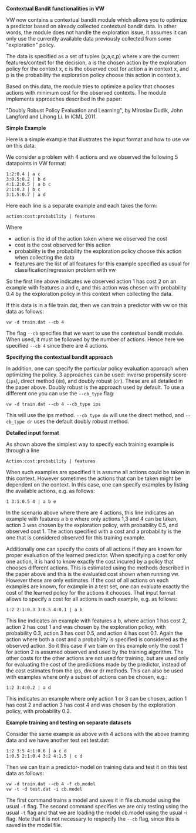 **Contextual Bandit functionalities in VW**

VW now contains a contextual bandit module which allows you to optimize a predictor based on already collected contextual bandit data. In other words, the module does not handle the exploration issue, it assumes it can only use the currently available data previously collected from some "exploration" policy.

The data is specified as a set of tuples (x,a,c,p) where x are the current features/context for the decision, a is the chosen action by the exploration policy for the context x, c is the observed cost for action a in context x, and p is the probability the exploration policy choose this action in context x.

Based on this data, the module tries to optimize a policy that chooses actions with minimum cost for the observed contexts. The module implements approaches described in the paper:

"Doubly Robust Policy Evaluation and Learning", by Miroslav Dudik, John Langford and Lihong Li. In ICML 2011.

**Simple Example**

Here is a simple example that illustrates the input format and how to use vw on this data. 

We consider a problem with 4 actions and we observed the following 5 datapoints in VW format:

    1:2:0.4 | a c  
    3:0.5:0.2 | b d  
    4:1.2:0.5 | a b c  
    2:1:0.3 | b c  
    3:1.5:0.7 | a d  

Here each line is a separate example and each takes the form:

    action:cost:probability | features

Where
- action is the id of the action taken where we observed the cost
- cost is the cost observed for this action
- probability is the probability the exploration policy choose this action when collecting the data
- features are the list of all features for this example specified as usual for classification/regression problem with vw

So the first line above indicates we observed action 1 has cost 2 on an example with features a and c, and this action was chosen with probability 0.4 by the exploration policy in this context when collecting the data.

If this data is in a file train.dat, then we can train a predictor with vw on this data as follows:

    vw -d train.dat --cb 4

The flag `--cb` specifies that we want to use the contextual bandit module. When used, it must be followed by the number of actions. Hence here we specified `--cb 4` since there are 4 actions.

**Specifying the contextual bandit approach**

In addition, one can specify the particular policy evaluation approach when optimizing the policy. 3 approaches can be used: inverse propensity score (`ips`), direct method (`dm`), and doubly robust (`dr`). These are all detailed in the paper above. Doubly robust is the approach used by default. To use a different one you can use the `--cb_type` flag:

    vw -d train.dat --cb 4 --cb_type ips

This will use the ips method. `--cb_type dm` will use the direct method, and `--cb_type dr` uses the default doubly robust method.

**Detailed input format**

As shown above the simplest way to specify each training example is through a line

    Action:cost:probability | features

When such examples are specified it is assume all actions could be taken in this context. However sometimes the actions that can be taken might be dependent on the context. In this case, one can specify examples by listing the available actions, e.g. as follows:

    1 3:1:0.5 4 | a b e

In the scenario above where there are 4 actions, this line indicates an example with features a b e where only actions 1,3 and 4 can be taken, action 3 was chosen by the exploration policy, with probability 0.5, and observed cost 1. The action specified with a cost and a probability is the one that is considered observed for this training example.

Additionally one can specify the costs of all actions if they are known for proper evaluation of the learned predictor. When specifying a cost for only one action, it is hard to know exactly the cost incured by a policy that chooses different actions. This is estimated using the methods described in the paper above and this is the evaluated cost shown when running vw. However these are only estimates. If the cost of all actions on each examples are known, for example in a test set, one can evaluate exactly the cost of the learned policy for the actions it chooses. That input format allows to specify a cost for all actions in each example, e.g. as follows:

    1:2 2:1:0.3 3:0.5 4:0.1 | a b

This line indicates an example with features a b, where action 1 has cost 2, action 2 has cost 1 and was chosen by the exploration policy, with probability 0.3, action 3 has cost 0.5, and action 4 has cost 0.1. Again the action where both a cost and a probability is specified is considered as the observed action. So it this case if we train on this example only the cost 1 for action 2 is assumed observed and used by the training algorithm. The other costs for the other actions are not used for training, but are used only for evaluating the cost of the predictions made by the predictor, instead of the cost estimates from the ips, dm or dr methods. This can also be used with examples where only a subset of actions can be chosen, e.g.:

    1:2 3:4:0.2 | a d

This indicates an example where only action 1 or 3 can be chosen, action 1 has cost 2 and action 3 has cost 4 and was chosen by the exploration policy, with probability 0.2.

**Example training and testing on separate datasets**

Consider the same example as above with 4 actions with the above training data and we have another test set test.dat:

    1:2 3:5 4:1:0.6 | a c d  
    1:0.5 2:1:0.4 3:2 4:1.5 | c d  

Then we can train a predictor-model on training data and test it on this test data as follows:

    vw -d train.dat --cb 4 -f cb.model  
    vw -t -d test.dat -i cb.model   

The first command trains a model and saves it in file cb.model using the usual `-f` flag. The second command specifies we are only testing using the usual `-t` flag and that we are loading the model cb.model using the usual -i flag. Note that it is not necessary to respecify the `--cb` flag, since this is saved in the model file.





